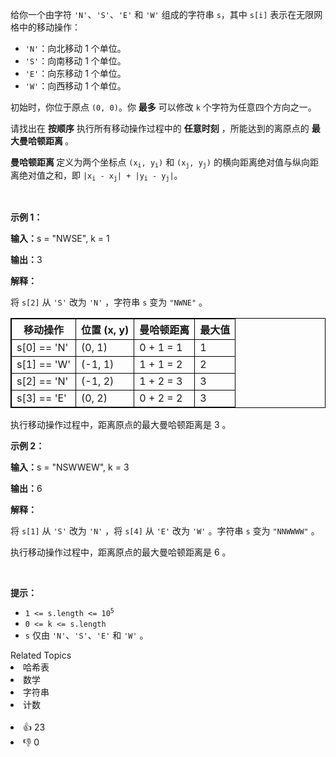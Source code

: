 <p>给你一个由字符 <code>'N'</code>、<code>'S'</code>、<code>'E'</code> 和 <code>'W'</code> 组成的字符串 <code>s</code>，其中 <code>s[i]</code> 表示在无限网格中的移动操作：</p>

<ul> 
 <li><code>'N'</code>：向北移动 1 个单位。</li> 
 <li><code>'S'</code>：向南移动 1 个单位。</li> 
 <li><code>'E'</code>：向东移动 1 个单位。</li> 
 <li><code>'W'</code>：向西移动 1 个单位。</li> 
</ul>

<p>初始时，你位于原点 <code>(0, 0)</code>。你 <strong>最多</strong> 可以修改 <code>k</code> 个字符为任意四个方向之一。</p>

<p>请找出在 <strong>按顺序</strong> 执行所有移动操作过程中的 <strong>任意时刻</strong> ，所能达到的离原点的&nbsp;<strong>最大曼哈顿距离&nbsp;</strong>。</p>

<p><strong>曼哈顿距离&nbsp;</strong>定义为两个坐标点 <code>(x<sub>i</sub>, y<sub>i</sub>)</code> 和 <code>(x<sub>j</sub>, y<sub>j</sub>)</code> 的横向距离绝对值与纵向距离绝对值之和，即 <code>|x<sub>i</sub> - x<sub>j</sub>| + |y<sub>i</sub> - y<sub>j</sub>|</code>。</p>

<p>&nbsp;</p>

<p><b>示例 1：</b></p>

<div class="example-block"> 
 <p><span class="example-io"><b>输入：</b>s = "NWSE", k = 1</span></p> 
</div>

<p><span class="example-io"><b>输出：</b>3</span></p>

<p><b>解释：</b></p>

<p>将&nbsp;<code>s[2]</code>&nbsp;从&nbsp;<code>'S'</code>&nbsp;改为&nbsp;<code>'N'</code> ，字符串&nbsp;<code>s</code>&nbsp;变为&nbsp;<code>"NWNE"</code> 。</p>

<table style="border: 1px solid black;"> 
 <thead> 
  <tr> 
   <th style="border: 1px solid black;">移动操作</th> 
   <th style="border: 1px solid black;">位置 (x, y)</th> 
   <th style="border: 1px solid black;">曼哈顿距离</th> 
   <th style="border: 1px solid black;">最大值</th> 
  </tr> 
 </thead> 
 <tbody> 
  <tr> 
   <td style="border: 1px solid black;">s[0] == 'N'</td> 
   <td style="border: 1px solid black;">(0, 1)</td> 
   <td style="border: 1px solid black;">0 + 1 = 1</td> 
   <td style="border: 1px solid black;">1</td> 
  </tr> 
  <tr> 
   <td style="border: 1px solid black;">s[1] == 'W'</td> 
   <td style="border: 1px solid black;">(-1, 1)</td> 
   <td style="border: 1px solid black;">1 + 1 = 2</td> 
   <td style="border: 1px solid black;">2</td> 
  </tr> 
  <tr> 
   <td style="border: 1px solid black;">s[2] == 'N'</td> 
   <td style="border: 1px solid black;">(-1, 2)</td> 
   <td style="border: 1px solid black;">1 + 2 = 3</td> 
   <td style="border: 1px solid black;">3</td> 
  </tr> 
  <tr> 
   <td style="border: 1px solid black;">s[3] == 'E'</td> 
   <td style="border: 1px solid black;">(0, 2)</td> 
   <td style="border: 1px solid black;">0 + 2 = 2</td> 
   <td style="border: 1px solid black;">3</td> 
  </tr> 
 </tbody> 
</table>

<p>执行移动操作过程中，距离原点的最大曼哈顿距离是 3 。</p>

<p><b>示例 2：</b></p>

<div class="example-block"> 
 <p><span class="example-io"><b>输入：</b>s = "NSWWEW", k = 3</span></p> 
</div>

<p><span class="example-io"><b>输出：</b>6</span></p>

<p><b>解释：</b></p>

<p>将&nbsp;<code>s[1]</code>&nbsp;从&nbsp;<code>'S'</code>&nbsp;改为&nbsp;<code>'N'</code> ，将&nbsp;<code>s[4]</code>&nbsp;从&nbsp;<code>'E'</code>&nbsp;改为&nbsp;<code>'W'</code> 。字符串&nbsp;<code>s</code>&nbsp;变为&nbsp;<code>"NNWWWW"</code>&nbsp;。</p>

<p>执行移动操作过程中，距离原点的最大曼哈顿距离是 6&nbsp;。</p>

<p>&nbsp;</p>

<p><b>提示：</b></p>

<ul> 
 <li><code>1 &lt;= s.length &lt;= 10<sup>5</sup></code></li> 
 <li><code>0 &lt;= k &lt;= s.length</code></li> 
 <li><code>s</code>&nbsp;仅由&nbsp;<code>'N'</code>、<code>'S'</code>、<code>'E'</code>&nbsp;和&nbsp;<code>'W'</code> 。</li> 
</ul>

<div><div>Related Topics</div><div><li>哈希表</li><li>数学</li><li>字符串</li><li>计数</li></div></div><br><div><li>👍 23</li><li>👎 0</li></div>